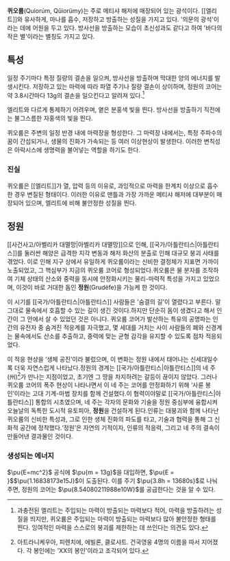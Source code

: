 **퀴오륨**(Quiorúm, Qûiorümy)는 주로 메티샤 해저에 매장되어 있는 광석이다. [[엘리트]]와 유사하게, 마나를 흡수, 저장하고 방출하는 성질을 가지고 있다. '의문의 광석'이라는 데에 어원을 두고 있다. 방사선을 방출하는 모습이 초신성과도 같다고 하여 '바다의 작은 별'이라는 별칭도 가지고 있다.

## 특성
일정 주기마다 특정 질량의 결손을 일으켜, 방사선을 방출하며 막대한 양의 에너지를 발생시킨다. 저장하고 있는 마력에 따라 파열 주기나 질량 결손이 상이하며, 정원의 코어는 약 3.8시간마다 13g의 결손을 일으킨다고 알려져 있다.[^1]

엘리트와 다르게 통제하기 어려우며, 옅은 분홍색 빛을 띈다. 방사선을 방출하기 직전에는 불그스름한 자홍색의 빛을 띈다.

퀴오륨은 주변의 일정 반경 내에 마력장을 형성한다. 그 마력장 내에서는, 특정 주파수의 꿈이 간섭되거나, 생물의 진화가 가속되는 등 여러 이상현상이 발생한다. 이러한 변칙성은 아락시스에 생명력을 불어넣는 역할을 하기도 한다.

### 진실
퀴오륨은 [[엘리트]]가 열, 압력 등의 이유로, 과잉적으로 마력을 한계치 이상으로 흡수한 경우 변질된 형태이다. 이러한 이유로 맨틀과 가장 가까운 메티샤 해저에 대부분이 매장되어 있으며, 엘리트에 비해 불안정한 성질을 띈다.

## 정원
[[사건사고/아벨리카 대멸망|아벨리카 대멸망]]으로 인해, [[국가/아틀란티스|아틀란티스]]를 둘러싼 해양은 급격한 지각 변동과 해저 화산의 분출로 인해 대규모 붕괴 사태를 겪었다. 이로 인해 지구 상에서 유일하게 퀴오륨이라는 신비한 결정체가 지표면 가까이 노출되었고, 그 핵심부가 지금의 퀴오륨 코어로 형성되었다.퀴오륨은 물 분자를 조작하여 기체 상태의 산소와 중력을 동시에 안정화시키는 물리-마력적 특성을 가지고 있었으며, 이것이 바로 거대한 돔인 **정원**(Grudëfe)을 가능케 한 것이다.

이 시기를 [[국가/아틀란티스|아틀란티스]] 사람들은 '숨결의 길'이 열렸다고 부른다. 말 그대로 물속에서 호흡할 수 있는 길이 생긴 것이다.하지만 단순히 돔이 생겼다고 해서 인간이 그 안에서 살 수 있었던 것은 아니다. 퀴오륨 코어가 발산하는 특유의 공명파는 인간의 유전자 중 숨겨진 적응계를 자극했고, 몇 세대를 거치는 사이 사람들의 폐와 신경계는 물속에서도 산소를 추출하고, 중력에 맞는 균형 감각을 유지할 수 있도록 점차 적응되었다.

이 적응 현상을 ‘생체 공진’이라 불렀으며, 이 변화는 정원 내에서 태어나는 신세대일수록 더욱 자연스럽게 나타났다.정원의 경계는 [[국가/아틀란티스|아틀란티스]]의 네 주(州)[^2]가 만나는 지점이었고, 초기엔 그 땅을 차지하려는 갈등이 끊이지 않았다. 그러나 퀴오륨 코어의 폭주 현상이 나타나면서 이 네 주는 코어를 안정화하기 위해 ‘사륜 봉인’이라는 고대 기계-마법 장치를 함께 건설했다.이 협력이야말로 [[국가/아틀란티스|아틀란티스]] 통합의 시초였으며, 네 주는 각자의 문화와 기술을 정원 중심부에 융합시켜 오늘날의 독특한 도시적 유토피아, **정원**을 건설하게 된다.인류는 대붕괴와 함께 나타난 퀴오륨의 신비한 특성과, 그로 인한 생체 진화의 파도를 타고, 기술과 협력을 통해 그 신화적 공간에 정착했다.‘정원’은 자연의 기적이자, 인류의 적응력, 그리고 네 주의 결속이 만들어낸 결과물인 것이다.

### 생성되는 에너지
$\pu{E=mc^2}$ 공식에 $\pu{m = 13g}$을 대입하면, $\pu{E = }$$\pu{1.16838173e15J}$이 도출된다. 이를 주기 $\pu{3.8h = 13680s}$로 나눠주면, 정원의 코어는 $\pu{8.54080211988e10W}$를 공급한다는 것을 알 수 있다.

[^1]: 과충전된 엘리트는 주입되는 마력이 방출되는 마력보다 적어, 마력을 방출하려는 성질을 띄지만, 퀴오륨은 주입되는 마력이 방출되는 마력보다 많아 불안정한 형태를 띈다. 잉여적인 마력을 스스로의 붕괴를 제한하는 데 쓰인다는 의견도 있다.
[^2]: 아트라니케우아, 피렌치에, 에빌론, 클로샤트. 건국영웅 4명의 이름을 따서 지어졌다. 각 봉인에는 'XX의 봉인'이라고 조각되어 있다.